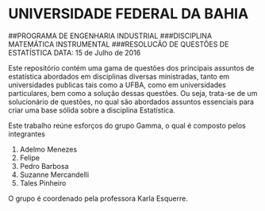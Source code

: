 # UNIVERSIDADE FEDERAL DA BAHIA
##PROGRAMA DE ENGENHARIA INDUSTRIAL
###DISCIPLINA MATEMÁTICA INSTRUMENTAL
###RESOLUCÃO DE QUESTÕES DE ESTATÍSTICA
DATA: 15 de Julho de 2016


Este repositório contém uma gama de questões dos principais assuntos de estatística abordados em disciplinas diversas ministradas, tanto em universidades publicas tais como a UFBA, como em universidades particulares, bem como a solução dessas questões. Ou seja, trata-se de um solucionário de questões, no qual são abordados assuntos essenciais para criar uma base sólida sobre a disciplina Estatística.

Este trabalho reúne esforços do grupo Gamma, o qual é composto pelos integrantes

1. Adelmo Menezes
2. Felipe
2. Pedro Barbosa
3. Suzanne Mercandelli
4. Tales Pinheiro

O grupo é coordenado pela professora Karla Esquerre. 




